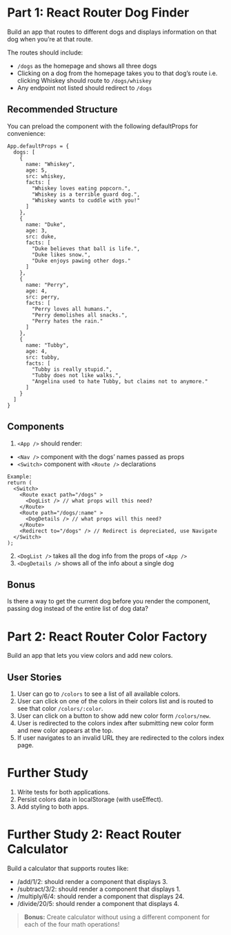 # Part 1: React Router Dog Finder

Build an app that routes to different dogs and displays information on that dog when you’re at that route.

The routes should include:

- `/dogs` as the homepage and shows all three dogs
- Clicking on a dog from the homepage takes you to that dog’s route i.e. clicking Whiskey should route to `/dogs/whiskey`
- Any endpoint not listed should redirect to `/dogs`

## Recommended Structure

You can preload the <App /> component with the following defaultProps for convenience:

```
App.defaultProps = {
  dogs: [
    {
      name: "Whiskey",
      age: 5,
      src: whiskey,
      facts: [
        "Whiskey loves eating popcorn.",
        "Whiskey is a terrible guard dog.",
        "Whiskey wants to cuddle with you!"
      ]
    },
    {
      name: "Duke",
      age: 3,
      src: duke,
      facts: [
        "Duke believes that ball is life.",
        "Duke likes snow.",
        "Duke enjoys pawing other dogs."
      ]
    },
    {
      name: "Perry",
      age: 4,
      src: perry,
      facts: [
        "Perry loves all humans.",
        "Perry demolishes all snacks.",
        "Perry hates the rain."
      ]
    },
    {
      name: "Tubby",
      age: 4,
      src: tubby,
      facts: [
        "Tubby is really stupid.",
        "Tubby does not like walks.",
        "Angelina used to hate Tubby, but claims not to anymore."
      ]
    }
  ]
}
```

## Components

1. `<App />` should render:

- `<Nav />` component with the dogs’ names passed as props
- `<Switch>` component with `<Route />` declarations

```
Example:
return (
  <Switch>
    <Route exact path="/dogs" >
      <DogList /> // what props will this need?
    </Route>
    <Route path="/dogs/:name" >
      <DogDetails /> // what props will this need?
    </Route>
    <Redirect to="/dogs" /> // Redirect is depreciated, use Navigate
  </Switch>
);
```

2. `<DogList />` takes all the dog info from the props of `<App />`
3. `<DogDetails />` shows all of the info about a single dog

## Bonus

Is there a way to get the current dog before you render the component, passing dog instead of the entire list of dog data?

# Part 2: React Router Color Factory

Build an app that lets you view colors and add new colors.

## User Stories

1. User can go to `/colors` to see a list of all available colors.
2. User can click on one of the colors in their colors list and is routed to see that color `/colors/:color`.
3. User can click on a button to show add new color form `/colors/new`.
4. User is redirected to the colors index after submitting new color form and new color appears at the top.
5. If user navigates to an invalid URL they are redirected to the colors index page.

# Further Study

1. Write tests for both applications.
2. Persist colors data in localStorage (with useEffect).
3. Add styling to both apps.

# Further Study 2: React Router Calculator

Build a calculator that supports routes like:

- /add/1/2: should render a component that displays 3.
- /subtract/3/2: should render a component that displays 1.
- /multiply/6/4: should render a component that displays 24.
- /divide/20/5: should render a component that displays 4.

> **Bonus:** Create calculator without using a different component for each of the four math operations!
